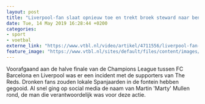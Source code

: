 ```yaml
---
layout: post
title: "Liverpool-fan slaat opnieuw toe en trekt broek steward naar beneden"
date: Tue, 14 May 2019 16:28:44 +0200
categories: 
- sport 
- voetbal 
externe_link: "https://www.vtbl.nl/video/artikel/4711556/liverpool-fan-slaat-opnieuw-toe-en-trekt-broek-steward-naar-beneden"
feature_image: "https://www.vtbl.nl/sites/default/files/content/images/2019/05/14/fonteingooiert.jpg"
---
```


Voorafgaand aan de halve finale van de Champions League tussen FC Barcelona en Liverpool was er een incident met de supporters van The Reds. Dronken fans zouden lokale Spanjaarden in de fontein hebben gegooid. Al snel ging op social media de naam van Martin 'Marty' Mullen rond, de man die verantwoordelijk was voor deze actie.
